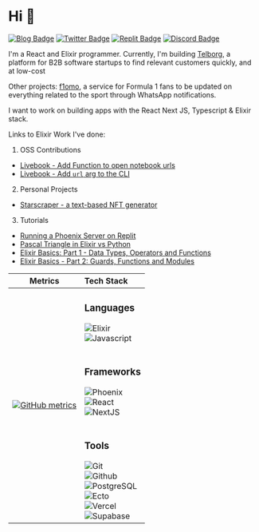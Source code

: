# Hi 👋 

[![Blog Badge](https://img.shields.io/badge/-aar2dee2_programming_blog-1ca0f1?style=for-the-badge&labelColor=orange&logoColor=orange&link=https://aar2dee2.vercel.app/)](https://aar2dee2.vercel.app/)
[![Twitter Badge](https://img.shields.io/badge/-@aar2dee21-1ca0f1?style=flat&labelColor=white&logo=twitter&logoColor=1ca0f1&link=https://twitter.com/aar2dee21)](https://twitter.com/aar2dee21)
[![Replit Badge](https://img.shields.io/badge/-@aar2dee2-0c111c?style=flat&labelColor=white&logo=replit&logoColor=0c111c&link=https://replit.com/@aar2dee2)](https://replit.com/@aar2dee2)
[![Discord Badge](https://img.shields.io/badge/-@aar2dee2-4549ef?style=flat&labelColor=white&logo=discord&logoColor=4549ef&link=https://discordapp.com/users/779534893947289650/)](https://discordapp.com/users/779534893947289650/)

I'm a React and Elixir programmer. Currently, I'm building [Telborg](https://www.telborg.com/), a platform for B2B software startups to find relevant customers quickly, and at low-cost

Other projects: [f1omo](https://www.f1omo.com/), a service for Formula 1 fans to be updated on everything related to the sport through WhatsApp notifications.

I want to work on building apps with the React Next JS, Typescript & Elixir stack.

Links to Elixir Work I've done:

1. OSS Contributions
  - [Livebook - Add Function to open notebook urls](https://github.com/livebook-dev/livebook/pull/986)
  - [Livebook - Add `url` arg to the CLI](https://github.com/livebook-dev/livebook/pull/947)
2. Personal Projects
  - [Starscraper - a text-based NFT generator](https://github.com/aar2dee2/starscraper)
3. Tutorials
  - [Running a Phoenix Server on Replit](https://replit.com/talk/templates/Running-a-Phoenix-server-Elixir-on-Replit/143119)
  - [Pascal Triangle in Elixir vs Python](https://replit.com/talk/learn/Functional-Programming-Pascal-Triangle-in-Elixir-vs-OOP-in-Python/142432)
  - [Elixir Basics: Part 1 - Data Types, Operators and Functions](https://replit.com/talk/learn/Elixir-Basics-Part-1-Data-types-operators-functions/140488)
  - [Elixir Basics - Part 2: Guards, Functions and Modules](https://replit.com/talk/learn/Elixir-Basics-Part-2-Guards-Functions-and-Modules/142200)

| Metrics                             |          Tech Stack                 |
| :---------------------------------: | :--------------------------------- |
|[![GitHub metrics](https://metrics.lecoq.io/aar2dee2?languages=1&isocalendar=1&followup=1&pagespeed=1)](https://github.com/lowlighter/metrics) |<h3>Languages</h3> ![Elixir](https://img.shields.io/badge/Elixir-4B275F?style=for-the-badge&labelColor=white&logoColor=4b275f&logo=elixir) <br/> ![Javascript](https://img.shields.io/badge/JavaScript-fbd70a?style=for-the-badge&labelColor=white&logo=javascript) <br/><br/><h3>Frameworks</h3> ![Phoenix](https://img.shields.io/badge/Phoenix-FF6900?style=for-the-badge&labelColor=white&logoColor=ff6900&logo=phoenix) <br/> ![React](https://img.shields.io/badge/React-4AB7DA?style=for-the-badge&labelColor=white&logoColor=4ab7da&logo=react)  <br/> ![NextJS](https://img.shields.io/badge/NextJS-000?style=for-the-badge&labelColor=white&logoColor=000&logo=nextjs) <br/><br/><h3>Tools</h3> ![Git](https://img.shields.io/badge/-Git-ef351f?style=for-the-badge&labelColor=white&logoColor=ef351f&logo=git) <br/> ![Github](https://img.shields.io/badge/-GitHub-121519?style=for-the-badge&labelColor=white&logoColor=121519&logo=github) <br/> ![PostgreSQL](https://img.shields.io/badge/-PostgreSQL-28537e?style=for-the-badge&labelColor=white&logoColor=28537e&logo=postgresql) <br/> ![Ecto](https://img.shields.io/badge/-Ecto-67b635?style=for-the-badge&labelColor=white&logo=ecto)  <br/> ![Vercel](https://img.shields.io/badge/Vercel-000?style=for-the-badge&labelColor=white&logoColor=000&logo=vercel)  <br/> ![Supabase](https://img.shields.io/badge/Supabase-2da765?style=for-the-badge&labelColor=white&logoColor=2da765&logo=supabase) |

<!---
aar2dee2/aar2dee2 is a ✨ special ✨ repository because its `README.md` (this file) appears on your GitHub profile.
You can click the Preview link to take a look at your changes.
--->
